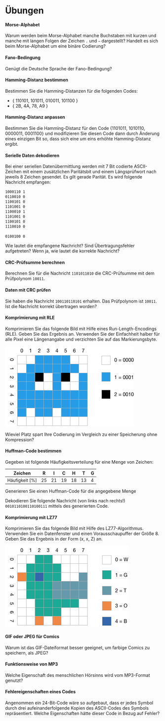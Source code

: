 # Übungen

#### Morse-Alphabet
Warum werden beim Morse-Alphabet manche Buchstaben mit kurzen und manche mit langen Folgen der Zeichen `.` und `−` dargestellt? Handelt es sich beim Morse-Alphabet um eine binäre Codierung?


#### Fano-Bedingung
Genügt die Deutsche Sprache der Fano-Bedingung?


#### Hamming-Distanz bestimmen
Bestimmen Sie die Hamming-Distanzen für die folgenden Codes:

  * { 110101, 101011, 010011, 101100 }
  * { 2B, 4A, 78, A9 }


#### Hamming-Distanz anpassen
Bestimmen Sie die Hamming-Distanz für den Code {1101011, 1010110, 0000011, 0001100} und modifizieren Sie diesen Code dann durch Änderung eines einzigen Bit so, dass sich eine um eins erhöhte Hamming-Distanz ergibt.


#### Serielle Daten dekodieren
Bei einer seriellen Datenübermittlung werden mit 7 Bit codierte ASCII-Zeichen mit einem zusätzlichen Paritätsbit und einem Längsprüfwort nach jeweils 8 Zeichen gesendet. Es gilt gerade Parität. Es
wird folgende Nachricht empfangen:

```console
1000110 1
0110010 0
1100101 0
1101001 0
1100010 1
1101001 0
1100101 0
1110010 0

0100100 0
```

Wie lautet die empfangene Nachricht? Sind Übertragungsfehler aufgetreten? Wenn ja, wie lautet die korrekte Nachricht?


#### CRC-Prüfsumme berechnen
Berechnen Sie für die Nachricht `1101011010` die CRC-Prüfsumme mit dem Prüfpolynom `10011`.


#### Daten mit CRC prüfen
Sie haben die Nachricht `100110110101` erhalten. Das Prüfpolynom ist `10011`. Ist die Nachricht korrekt übertragen worden?


#### Komprimierung mit RLE
Komprimieren Sie das folgende Bild mit Hilfe eines Run-Length-Encodings (RLE). Geben Sie das Ergebnis an. Verwenden Sie der Einfachheit halber für alle Pixel eine Längenangabe und verzichten Sie auf das Markierungsbyte.

![](img/ghost.png)

Wieviel Platz spart Ihre Codierung im Vergleich zu einer Speicherung ohne Kompression?


#### Huffman-Code bestimmen
Gegeben ist folgende Häufigkeitsverteilung für eine Menge von Zeichen:

| Zeichen	      | R | I | C | H | T | G |
|---------------|---|---|---|---|---|---|
| Häufigkeit [%]|25 |21 |19 |18 |13 |4  |

Generieren Sie einen Huffman-Code für die angegebene Menge

Dekodieren Sie folgende Nachricht (von links nach rechts!) `0010110100110100111` mittels des generierten Code.


#### Komprimierung mit LZ77
Komprimieren Sie das folgende Bild mit Hilfe des LZ77-Algorithmus. Verwenden Sie ein Datenfenster und einen Vorausschaupuffer der Größe 8. Geben Sie das Ergebnis in der Form (x, x, Z) an.

![](img/bird.png)


#### GIF oder JPEG für Comics
Warum ist das GIF-Dateiformat besser geeignet, um farbige Comics zu speichern, als JPEG?


#### Funktionsweise von MP3
Welche Eigenschaft des menschlichen Hörsinns wird vom MP3-Format genutzt?


#### Fehlereigenschaften eines Codes
Angenommen ein 24-Bit-Code wäre so aufgebaut, dass er jedes Symbol durch drei aufeinanderfolgende Kopien des ASCII-Codes des Symbols repräsentiert. Welche Eigenschaften hätte dieser Code in Bezug auf Fehler?

